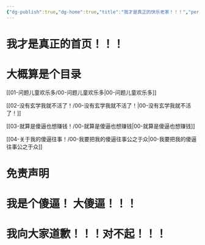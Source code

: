 ```yaml
---
{"dg-publish":true,"dg-home":true,"title":"我才是真正的快乐老家！！！","permalink":"//","tags":["gardenEntry"],"dgPassFrontmatter":true,"created":"2024-11-30T18:05:50.906+08:00","updated":"2024-11-30T20:27:45.394+08:00"}
---
```


# 我才是真正的首页！！！


# 大概算是个目录

[[01-问题儿童欢乐多/00-问题儿童欢乐多\|00-问题儿童欢乐多]]

[[02-没有玄学我就不活了！/00-没有玄学我就不活了！\|00-没有玄学我就不活了！]]

[[03-就算是傻逼也想赚钱！/00-就算是傻逼也想赚钱\|00-就算是傻逼也想赚钱]]

[[04-关于我的傻逼往事！/00-我要把我的傻逼往事公之于众\|00-我要把我的傻逼往事公之于众]]








# 免责声明


<div class="transclusion internal-embed is-loaded"><div class="markdown-embed">




# 我是个傻逼！ 大傻逼！！！
# 我向大家道歉！！！对不起！！！

</div></div>
